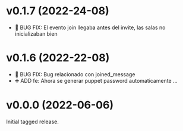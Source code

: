 # v0.1.7 (2022-24-08)

- 🐛 BUG FIX: El evento join llegaba antes del invite, las salas no inicializaban bien

# v0.1.6 (2022-22-08)

- 🐛 BUG FIX: Bug relacionado con joined_message
- ➕ ADD fe: Ahora se generar puppet password automaticamente
...
# v0.0.0 (2022-06-06)

Initial tagged release.
